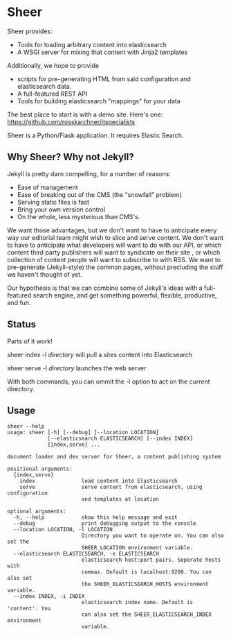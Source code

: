 Sheer
===================

Sheer provides:

- Tools for loading arbitrary content into elasticsearch
- A WSGI server for mixing that content with Jinja2 templates 

Additionally, we hope to provide
- scripts for pre-generating HTML from said configuration and elasticsearch data.
- A full-featured REST API
- Tools for building elasticsearch "mappings" for your data

The best place to start is with a demo site. Here's one:
https://github.com/rosskarchner/itspecialists

Sheer is a Python/Flask application. It requires Elastic Search.

Why Sheer? Why not Jekyll?
---------

Jekyll is pretty darn compelling, for a number of reasons:

- Ease of management
- Ease of breaking out of the CMS (the "snowfall" problem)
- Serving static files is fast
- Bring your own version control
- On the whole, less mysterious than CMS's.

We want those advantages, but we don't want to have to anticipate every way our editorial team might wish to slice and serve content. 
We don't want to have to anticipate what developers will want to do with our API, or which content third party publishers will want to syndicate on their site
, or which collection of content people will want to subscribe to with RSS. 
We want to pre-generate (Jekyll-style) the common pages, without precluding the stuff we haven't thought of yet.

Our hypothesis is that we can combine some of Jekyll's ideas with a full-featured search engine, and get something powerful, flexible, productive, and fun.

Status
------------

Parts of it work!

sheer index -l *directory* will pull a sites content into Elasticsearch

sheer serve -l *directory* launches the web server

With both commands, you can ommit the -l option to act on the current directory.

Usage
--------------

```
sheer --help
usage: sheer [-h] [--debug] [--location LOCATION]
             [--elasticsearch ELASTICSEARCH] [--index INDEX]
             {index,serve} ...

document loader and dev server for Sheer, a content publishing system

positional arguments:
  {index,serve}
    index               load content into Elasticsearch
    serve               serve content from elasticsearch, using configuration
                        and templates at location

optional arguments:
  -h, --help            show this help message and exit
  --debug               print debugging output to the console
  --location LOCATION, -l LOCATION
                        Directory you want to operate on. You can also set the
                        SHEER_LOCATION environment variable.
  --elasticsearch ELASTICSEARCH, -e ELASTICSEARCH
                        elasticsearch host:port pairs. Seperate hosts with
                        commas. Default is localhost:9200. You can also set
                        the SHEER_ELASTICSEARCH_HOSTS environment variable.
  --index INDEX, -i INDEX
                        elasticsearch index name. Default is 'content'. You
                        can also set the SHEER_ELASTICSEARCH_INDEX environment
                        variable.
```
